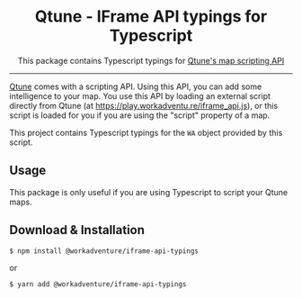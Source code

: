 <h1 align="center">Qtune - IFrame API typings for Typescript</h1>

<p align="center">This package contains Typescript typings for <a href="https://workadventu.re/map-building/scripting">Qtune's map scripting API</a></p>

<hr/>

[Qtune](https://workadventu.re) comes with a scripting API. Using this API, you can add some intelligence to your map.
You use this API by loading an external script directly from Qtune (at https://play.workadventu.re/iframe_api.js), or this script is loaded
for you if you are using the "script" property of a map.

This project contains Typescript typings for the `WA` object provided by this script.

## Usage

This package is only useful if you are using Typescript to script your Qtune maps.

## Download & Installation

```shell
$ npm install @workadventure/iframe-api-typings
```

or

```shell
$ yarn add @workadventure/iframe-api-typings
```
